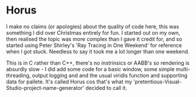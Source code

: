# Horus

I make no claims (or apologies) about the quality of code here, this was something I did over Christmas entirely for fun. I started out on my own, then realised the topic was more complex than I gave it credit for, and so started using Peter Shirley's 'Ray Tracing in One Weekend' for reference when I got stuck. Needless to say it took me a lot longer than one weekend.

This is in C rather than C++, there's no instrinsics or AABB's so rendering is absurdly slow - I did add some code for a basic window, some simple multi-threading, output logging and and the usual viridis function and supporting data for pallete. It's called Horus cos that's what my 'pretentious-Visual-Studio-project-name-generator' decided to call it.
